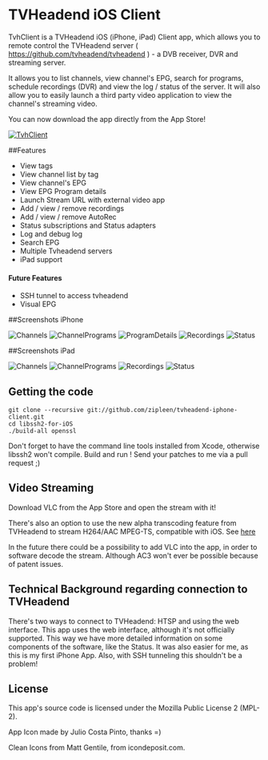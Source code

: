 TVHeadend iOS Client
=======================

TvhClient is a TVHeadend iOS (iPhone, iPad) Client app, which allows you to remote control the TVHeadend server  ( https://github.com/tvheadend/tvheadend ) - a DVB receiver, DVR and streaming server.

It allows you to list channels, view channel's EPG, search for programs, schedule recordings (DVR) and view the log / status of the server. It will also allow you to easily launch a third party video application to view the channel's streaming video.

You can now download the app directly from the App Store!

[![TvhClient](http://linkmaker.itunes.apple.com/htmlResources/assets/images/web/linkmaker/badge_appstore-lrg.png)](https://itunes.apple.com/gb/app/tvhclient/id638900112?mt=8&uo=4)

##Features
- View tags
- View channel list by tag
- View channel's EPG
- View EPG Program details
- Launch Stream URL with external video app
- Add / view / remove recordings
- Add / view / remove AutoRec
- Status subscriptions and Status adapters
- Log and debug log
- Search EPG
- Multiple Tvheadend servers
- iPad support

#### Future Features
- SSH tunnel to access tvheadend
- Visual EPG

##Screenshots iPhone

![Channels](http://a572.phobos.apple.com/us/r1000/068/Purple/v4/ed/42/4e/ed424e9c-fee9-fc23-c74f-8d9591766fbd/mzl.dthdmvhr.320x480-75.jpg)
![ChannelPrograms](http://a1437.phobos.apple.com/us/r1000/064/Purple2/v4/08/b6/70/08b67026-50bc-bfcb-e68f-b47d0886ccd4/mzl.ekqhetuf.320x480-75.jpg)
![ProgramDetails](http://a1542.phobos.apple.com/us/r1000/116/Purple/v4/d7/b5/8f/d7b58fb7-d360-6981-bc04-f1a4c1dd6a88/mzl.fdlipgep.320x480-75.jpg)
![Recordings](http://a404.phobos.apple.com/us/r1000/120/Purple/v4/f2/0e/4b/f20e4b51-a2d7-0119-8ae0-99415c6c0633/mzl.xshppebg.320x480-75.jpg)
![Status](http://a1501.phobos.apple.com/us/r1000/070/Purple2/v4/a8/ab/b8/a8abb8a1-d052-f8c8-6730-385615f12bf1/mzl.jzfxfbli.320x480-75.jpg)

##Screenshots iPad

![Channels](https://github.com/zipleen/tvheadend-iphone-client/blob/screenshots/Screenshots/ipad/channels.png?raw=true)
![ChannelPrograms](https://github.com/zipleen/tvheadend-iphone-client/blob/screenshots/Screenshots/ipad/channelsepg.png?raw=true)
![Recordings](https://github.com/zipleen/tvheadend-iphone-client/blob/screenshots/Screenshots/ipad/recordings.png?raw=true)
![Status](https://github.com/zipleen/tvheadend-iphone-client/blob/screenshots/Screenshots/ipad/status.png?raw=true)

## Getting the code

    git clone --recursive git://github.com/zipleen/tvheadend-iphone-client.git
    cd libssh2-for-iOS
    ./build-all openssl

Don't forget to have the command line tools installed from Xcode, otherwise libssh2 won't compile.
Build and run ! Send your patches to me via a pull request ;)

## Video Streaming

Download VLC from the App Store and open the stream with it!

There's also an option to use the new alpha transcoding feature from TVHeadend to stream H264/AAC MPEG-TS, compatible with iOS. See [here](https://github.com/zipleen/tvheadend-iphone-client/wiki/Tvheadend-Transcoding) 

In the future there could be a possibility to add VLC into the app, in order to software decode the stream. Although AC3 won't ever be possible because of patent issues.

## Technical Background regarding connection to TVHeadend

There's two ways to connect to TVHeadend: HTSP and using the web interface. This app uses the web interface, although it's not officially supported. This way we have more detailed information on some components of the software, like the Status. It was also easier for me, as this is my first iPhone App. Also, with SSH tunneling this shouldn't be a problem! 

## License

This app's source code is licensed under the Mozilla Public License 2 (MPL-2). 

App Icon made by Julio Costa Pinto, thanks =)

Clean Icons from Matt Gentile, from icondeposit.com.

